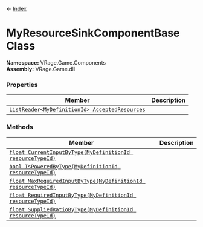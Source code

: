← [Index](index)
# MyResourceSinkComponentBase Class
**Namespace:** VRage.Game.Components  
**Assembly:** VRage.Game.dll  
### Properties
|Member|Description|
|---|---|
|[`ListReader<MyDefinitionId> AcceptedResources`](VRage.Game.Components.AcceptedResources)||
### Methods
|Member|Description|
|---|---|
|[`float CurrentInputByType(MyDefinitionId resourceTypeId)`](VRage.Game.Components.CurrentInputByType)||
|[`bool IsPoweredByType(MyDefinitionId resourceTypeId)`](VRage.Game.Components.IsPoweredByType)||
|[`float MaxRequiredInputByType(MyDefinitionId resourceTypeId)`](VRage.Game.Components.MaxRequiredInputByType)||
|[`float RequiredInputByType(MyDefinitionId resourceTypeId)`](VRage.Game.Components.RequiredInputByType)||
|[`float SuppliedRatioByType(MyDefinitionId resourceTypeId)`](VRage.Game.Components.SuppliedRatioByType)||
